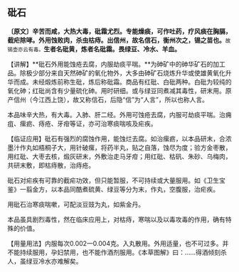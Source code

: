 ## 砒石

**〔原文〕辛苦而咸，大热大毒，砒霜尤烈。专能燥痰，可作吐药，疗风痰在胸膈，截疟除哮。外用蚀败肉，杀虫枯痔。出信州，故名信石，衡州次之，锡之苗也。**<small>故锡壶亦云有毒。</small>**生者名砒黄，炼者名砒霜。畏绿豆、冷水、羊血。**

【讲解】**砒石外用能蚀疮去腐，内服劫痰平喘。**为砷矿中的砷华矿石的加工品。除极少部分来自天然砷矿的氧化物外，大多由砷矿石烧炼升华或使雄黄氧化升华而成。未经煅炼前称生砒，炼后称砒霜。商品有红砒、白砒两种。白砒为较纯的氧化砷；红砒尚含有少量硫化砷。用时研细。或与绿豆同煮减其毒性，研末用。原产信州（今江西上饶），故又称信石，后隐“信”为“人言”，所以也称人言。

本品味辛大热，有大毒。入肺、肝二经。外用可蚀疮去腐，内服可劫痰平喘。治痈疽、瘰疬、痔疮、牙疳等证，亦可治寒痰喘咳及疟疾。

【临证应用】砒石有强烈的腐蚀作用，能蚀烂去腐。如治瘰疬，以本品研末，合浓墨汁作丸如梧桐子大，用针破瘰，将药半丸，贴之自落，蚀尽为度；验方金枣散，用红砒、大枣去核，煅灰研末，外敷治走马牙疳；用红砒、枯矾、朱砂、乌梅肉，共研末敷，即枯痔散，治痔疮。

砒石对疟疾有可靠的截疟功效，但只能暂服，不可持续或大量服用。如《卫生宝鉴》一翦金方，以本品同酷煮硫黄、绿豆等分为末，作丸，空腹服，治疟疾。

用砒石治寒痰喘嗽，可配淡豆豉为丸，如紫金丹。

本品虽具剧烈毒性，然在临床应用上，对枯痔，寒喘以及以毒攻毒的作用，确有特殊的价值。

【用量用法】内服每次0.002一0.004克。入丸散用。外用适量，也不可过多。并不能持续服用，孕妇禁用，也不能作酒剂服用。《本草图解》曰：……得酒倾刻杀人，虽绿豆冷水亦难解矣。
